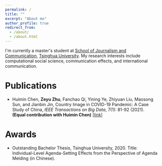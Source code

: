 ```yaml
---
permalink: /
title: ""
excerpt: "About me"
author_profile: true
redirect_from: 
  - /about/
  - /about.html
---
```


I'm currently a master's student at <a href="https://www.tsjc.tsinghua.edu.cn/" target="_blank" rel="noopener">School of Journalism and Communication</a>, <a href="https://www.tsinghua.edu.cn/" target="_blank" rel="noopener">Tsinghua University</a>. My research interests include computational social science, communication effects, and international communication.

# Publications

- Huimin Chen, **Zeyu Zhu**, Fanchao Qi, Yining Ye, Zhiyuan Liu, Maosong Sun, and Jianbin Jin, Country Image in COVID-19 Pandemic: A Case Study of China, _IEEE Transactions on Big Data_, 7(1): 81-92 (2021). **(Equal contribution with Huimin Chen)** \[[link](https://doi.org/10.1109/TBDATA.2020.3023459)\]

# Awards

- Outstanding Bachelor Thesis, Tsinghua University, 2020. Title: Individual-Level Agenda-Setting Effects from the Perspective of Agenda Melding (in Chinese).
